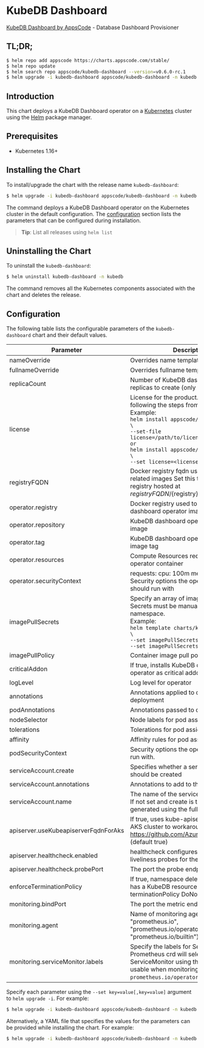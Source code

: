 # KubeDB Dashboard

[KubeDB Dashboard by AppsCode](https://github.com/kubedb) - Database Dashboard Provisioner

## TL;DR;

```bash
$ helm repo add appscode https://charts.appscode.com/stable/
$ helm repo update
$ helm search repo appscode/kubedb-dashboard --version=v0.6.0-rc.1
$ helm upgrade -i kubedb-dashboard appscode/kubedb-dashboard -n kubedb --create-namespace --version=v0.6.0-rc.1
```

## Introduction

This chart deploys a KubeDB Dashboard operator on a [Kubernetes](http://kubernetes.io) cluster using the [Helm](https://helm.sh) package manager.

## Prerequisites

- Kubernetes 1.16+

## Installing the Chart

To install/upgrade the chart with the release name `kubedb-dashboard`:

```bash
$ helm upgrade -i kubedb-dashboard appscode/kubedb-dashboard -n kubedb --create-namespace --version=v0.6.0-rc.1
```

The command deploys a KubeDB Dashboard operator on the Kubernetes cluster in the default configuration. The [configuration](#configuration) section lists the parameters that can be configured during installation.

> **Tip**: List all releases using `helm list`

## Uninstalling the Chart

To uninstall the `kubedb-dashboard`:

```bash
$ helm uninstall kubedb-dashboard -n kubedb
```

The command removes all the Kubernetes components associated with the chart and deletes the release.

## Configuration

The following table lists the configurable parameters of the `kubedb-dashboard` chart and their default values.

|              Parameter               |                                                                                                                                                                                 Description                                                                                                                                                                                 |                  Default                  |
|--------------------------------------|-----------------------------------------------------------------------------------------------------------------------------------------------------------------------------------------------------------------------------------------------------------------------------------------------------------------------------------------------------------------------------|-------------------------------------------|
| nameOverride                         | Overrides name template                                                                                                                                                                                                                                                                                                                                                     | <code>""</code>                           |
| fullnameOverride                     | Overrides fullname template                                                                                                                                                                                                                                                                                                                                                 | <code>""</code>                           |
| replicaCount                         | Number of KubeDB dashboard operator replicas to create (only 1 is supported)                                                                                                                                                                                                                                                                                                | <code>1</code>                            |
| license                              | License for the product. Get a license by following the steps from [here](https://kubedb.run/docs/latest/setup/install/enterprise#get-a-trial-license). <br> Example: <br> `helm install appscode/kubedb-dashboard \` <br> `--set-file license=/path/to/license/file` <br> `or` <br> `helm install appscode/kubedb-dashboard \` <br> `--set license=<license file content>` | <code>""</code>                           |
| registryFQDN                         | Docker registry fqdn used to pull KubeDB related images Set this to use docker registry hosted at ${registryFQDN}/${registry}/${image}                                                                                                                                                                                                                                      | <code>""</code>                           |
| operator.registry                    | Docker registry used to pull KubeDB dashboard operator image                                                                                                                                                                                                                                                                                                                | <code>kubedb</code>                       |
| operator.repository                  | KubeDB dashboard operator container image                                                                                                                                                                                                                                                                                                                                   | <code>kubedb-dashboard</code>             |
| operator.tag                         | KubeDB dashboard operator container image tag                                                                                                                                                                                                                                                                                                                               | <code>""</code>                           |
| operator.resources                   | Compute Resources required by the operator container                                                                                                                                                                                                                                                                                                                        | <code>{}</code>                           |
| operator.securityContext             | requests: cpu: 100m memory: 128Mi Security options the operator container should run with                                                                                                                                                                                                                                                                                   | <code>{}</code>                           |
| imagePullSecrets                     | Specify an array of imagePullSecrets. Secrets must be manually created in the namespace. <br> Example: <br> `helm template charts/kubedb-dashboard \` <br> `--set imagePullSecrets[0].name=sec0 \` <br> `--set imagePullSecrets[1].name=sec1`                                                                                                                               | <code>[]</code>                           |
| imagePullPolicy                      | Container image pull policy                                                                                                                                                                                                                                                                                                                                                 | <code>IfNotPresent</code>                 |
| criticalAddon                        | If true, installs KubeDB dashboard operator as critical addon                                                                                                                                                                                                                                                                                                               | <code>false</code>                        |
| logLevel                             | Log level for operator                                                                                                                                                                                                                                                                                                                                                      | <code>3</code>                            |
| annotations                          | Annotations applied to operator deployment                                                                                                                                                                                                                                                                                                                                  | <code>{}</code>                           |
| podAnnotations                       | Annotations passed to operator pod(s).                                                                                                                                                                                                                                                                                                                                      | <code>{}</code>                           |
| nodeSelector                         | Node labels for pod assignment                                                                                                                                                                                                                                                                                                                                              | <code>{"kubernetes.io/os":"linux"}</code> |
| tolerations                          | Tolerations for pod assignment                                                                                                                                                                                                                                                                                                                                              | <code>[]</code>                           |
| affinity                             | Affinity rules for pod assignment                                                                                                                                                                                                                                                                                                                                           | <code>{}</code>                           |
| podSecurityContext                   | Security options the operator pod should run with.                                                                                                                                                                                                                                                                                                                          | <code>{}</code>                           |
| serviceAccount.create                | Specifies whether a service account should be created                                                                                                                                                                                                                                                                                                                       | <code>true</code>                         |
| serviceAccount.annotations           | Annotations to add to the service account                                                                                                                                                                                                                                                                                                                                   | <code>{}</code>                           |
| serviceAccount.name                  | The name of the service account to use. If not set and create is true, a name is generated using the fullname template                                                                                                                                                                                                                                                      | <code></code>                             |
| apiserver.useKubeapiserverFqdnForAks | If true, uses kube-apiserver FQDN for AKS cluster to workaround https://github.com/Azure/AKS/issues/522 (default true)                                                                                                                                                                                                                                                      | <code>true</code>                         |
| apiserver.healthcheck.enabled        | healthcheck configures the readiness and liveliness probes for the operator pod.                                                                                                                                                                                                                                                                                            | <code>true</code>                         |
| apiserver.healthcheck.probePort      | The port the probe endpoint binds to                                                                                                                                                                                                                                                                                                                                        | <code>8081</code>                         |
| enforceTerminationPolicy             | If true, namespace deletion will fail if it has a KubeDB resource with terminationPolicy DoNotTerminate                                                                                                                                                                                                                                                                     | <code>true</code>                         |
| monitoring.bindPort                  | The port the metric endpoint binds to                                                                                                                                                                                                                                                                                                                                       | <code>8080</code>                         |
| monitoring.agent                     | Name of monitoring agent (one of "prometheus.io", "prometheus.io/operator", "prometheus.io/builtin")                                                                                                                                                                                                                                                                        | <code>""</code>                           |
| monitoring.serviceMonitor.labels     | Specify the labels for ServiceMonitor. Prometheus crd will select ServiceMonitor using these labels. Only usable when monitoring agent is `prometheus.io/operator`.                                                                                                                                                                                                         | <code>{}</code>                           |


Specify each parameter using the `--set key=value[,key=value]` argument to `helm upgrade -i`. For example:

```bash
$ helm upgrade -i kubedb-dashboard appscode/kubedb-dashboard -n kubedb --create-namespace --version=v0.6.0-rc.1 --set replicaCount=1
```

Alternatively, a YAML file that specifies the values for the parameters can be provided while
installing the chart. For example:

```bash
$ helm upgrade -i kubedb-dashboard appscode/kubedb-dashboard -n kubedb --create-namespace --version=v0.6.0-rc.1 --values values.yaml
```
